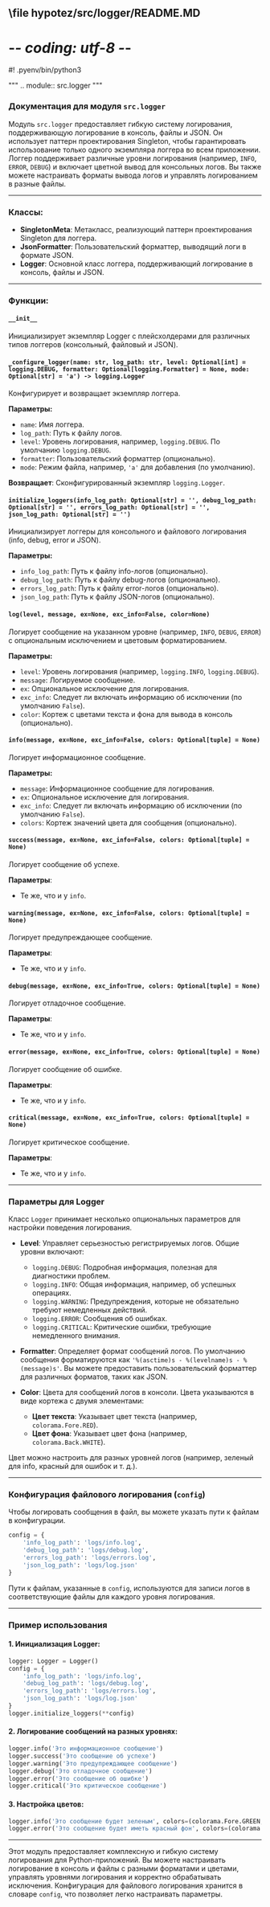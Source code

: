 ## \file hypotez/src/logger/README.MD
# -*- coding: utf-8 -*-
#! .pyenv/bin/python3

"""
.. module:: src.logger
"""

### Документация для модуля `src.logger`

Модуль `src.logger` предоставляет гибкую систему логирования, поддерживающую логирование в консоль, файлы и JSON. Он использует паттерн проектирования Singleton, чтобы гарантировать использование только одного экземпляра логгера во всем приложении. Логгер поддерживает различные уровни логирования (например, `INFO`, `ERROR`, `DEBUG`) и включает цветной вывод для консольных логов. Вы также можете настраивать форматы вывода логов и управлять логированием в разные файлы.

---

### Классы:
- **SingletonMeta**: Метакласс, реализующий паттерн проектирования Singleton для логгера.
- **JsonFormatter**: Пользовательский форматтер, выводящий логи в формате JSON.
- **Logger**: Основной класс логгера, поддерживающий логирование в консоль, файлы и JSON.

---

### Функции:

#### `__init__`
Инициализирует экземпляр Logger с плейсхолдерами для различных типов логгеров (консольный, файловый и JSON).

#### `_configure_logger(name: str, log_path: str, level: Optional[int] = logging.DEBUG, formatter: Optional[logging.Formatter] = None, mode: Optional[str] = 'a') -> logging.Logger`
Конфигурирует и возвращает экземпляр логгера.

**Параметры:**
- `name`: Имя логгера.
- `log_path`: Путь к файлу логов.
- `level`: Уровень логирования, например, `logging.DEBUG`. По умолчанию `logging.DEBUG`.
- `formatter`: Пользовательский форматтер (опционально).
- `mode`: Режим файла, например, `'a'` для добавления (по умолчанию).

**Возвращает**: Сконфигурированный экземпляр `logging.Logger`.

#### `initialize_loggers(info_log_path: Optional[str] = '', debug_log_path: Optional[str] = '', errors_log_path: Optional[str] = '', json_log_path: Optional[str] = '')`
Инициализирует логгеры для консольного и файлового логирования (info, debug, error и JSON).

**Параметры:**
- `info_log_path`: Путь к файлу info-логов (опционально).
- `debug_log_path`: Путь к файлу debug-логов (опционально).
- `errors_log_path`: Путь к файлу error-логов (опционально).
- `json_log_path`: Путь к файлу JSON-логов (опционально).

#### `log(level, message, ex=None, exc_info=False, color=None)`
Логирует сообщение на указанном уровне (например, `INFO`, `DEBUG`, `ERROR`) с опциональным исключением и цветовым форматированием.

**Параметры:**
- `level`: Уровень логирования (например, `logging.INFO`, `logging.DEBUG`).
- `message`: Логируемое сообщение.
- `ex`: Опциональное исключение для логирования.
- `exc_info`: Следует ли включать информацию об исключении (по умолчанию `False`).
- `color`: Кортеж с цветами текста и фона для вывода в консоль (опционально).

#### `info(message, ex=None, exc_info=False, colors: Optional[tuple] = None)`
Логирует информационное сообщение.

**Параметры:**
- `message`: Информационное сообщение для логирования.
- `ex`: Опциональное исключение для логирования.
- `exc_info`: Следует ли включать информацию об исключении (по умолчанию `False`).
- `colors`: Кортеж значений цвета для сообщения (опционально).

#### `success(message, ex=None, exc_info=False, colors: Optional[tuple] = None)`
Логирует сообщение об успехе.

**Параметры**:
- Те же, что и у `info`.

#### `warning(message, ex=None, exc_info=False, colors: Optional[tuple] = None)`
Логирует предупреждающее сообщение.

**Параметры**:
- Те же, что и у `info`.

#### `debug(message, ex=None, exc_info=True, colors: Optional[tuple] = None)`
Логирует отладочное сообщение.

**Параметры**:
- Те же, что и у `info`.

#### `error(message, ex=None, exc_info=True, colors: Optional[tuple] = None)`
Логирует сообщение об ошибке.

**Параметры**:
- Те же, что и у `info`.

#### `critical(message, ex=None, exc_info=True, colors: Optional[tuple] = None)`
Логирует критическое сообщение.

**Параметры**:
- Те же, что и у `info`.

---

### Параметры для Logger
Класс `Logger` принимает несколько опциональных параметров для настройки поведения логирования.

- **Level**: Управляет серьезностью регистрируемых логов. Общие уровни включают:
  - `logging.DEBUG`: Подробная информация, полезная для диагностики проблем.
  - `logging.INFO`: Общая информация, например, об успешных операциях.
  - `logging.WARNING`: Предупреждения, которые не обязательно требуют немедленных действий.
  - `logging.ERROR`: Сообщения об ошибках.
  - `logging.CRITICAL`: Критические ошибки, требующие немедленного внимания.

- **Formatter**: Определяет формат сообщений логов. По умолчанию сообщения форматируются как `'%(asctime)s - %(levelname)s - %(message)s'`. Вы можете предоставить пользовательский форматтер для различных форматов, таких как JSON.

- **Color**: Цвета для сообщений логов в консоли. Цвета указываются в виде кортежа с двумя элементами:
  - **Цвет текста**: Указывает цвет текста (например, `colorama.Fore.RED`).
  - **Цвет фона**: Указывает цвет фона (например, `colorama.Back.WHITE`).

Цвет можно настроить для разных уровней логов (например, зеленый для info, красный для ошибок и т. д.).

---

### Конфигурация файлового логирования (`config`)
Чтобы логировать сообщения в файл, вы можете указать пути к файлам в конфигурации.

```python
config = {
    'info_log_path': 'logs/info.log',
    'debug_log_path': 'logs/debug.log',
    'errors_log_path': 'logs/errors.log',
    'json_log_path': 'logs/log.json'
}
```

Пути к файлам, указанные в `config`, используются для записи логов в соответствующие файлы для каждого уровня логирования.

---

### Пример использования

#### 1. Инициализация Logger:
```python
logger: Logger = Logger()
config = {
    'info_log_path': 'logs/info.log',
    'debug_log_path': 'logs/debug.log',
    'errors_log_path': 'logs/errors.log',
    'json_log_path': 'logs/log.json'
}
logger.initialize_loggers(**config)
```

#### 2. Логирование сообщений на разных уровнях:
```python
logger.info('Это информационное сообщение')
logger.success('Это сообщение об успехе')
logger.warning('Это предупреждающее сообщение')
logger.debug('Это отладочное сообщение')
logger.error('Это сообщение об ошибке')
logger.critical('Это критическое сообщение')
```

#### 3. Настройка цветов:
```python
logger.info('Это сообщение будет зеленым', colors=(colorama.Fore.GREEN, colorama.Back.BLACK))
logger.error('Это сообщение будет иметь красный фон', colors=(colorama.Fore.WHITE, colorama.Back.RED))
```

---

Этот модуль предоставляет комплексную и гибкую систему логирования для Python-приложений. Вы можете настраивать логирование в консоль и файлы с разными форматами и цветами, управлять уровнями логирования и корректно обрабатывать исключения. Конфигурация для файлового логирования хранится в словаре `config`, что позволяет легко настраивать параметры.